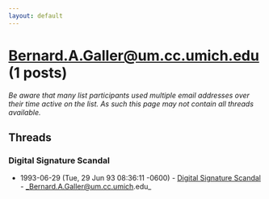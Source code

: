 ```yaml
---
layout: default
---
```


# Bernard.A.Galler@um.cc.umich.edu (1 posts)

_Be aware that many list participants used multiple email addresses over their time active on the list. As such this page may not contain all threads available._

## Threads

### Digital Signature Scandal
+ 1993-06-29 (Tue, 29 Jun 93 08:36:11 -0600) - [Digital Signature Scandal](/archive/1993/06/3b4c1d667df6dfe428fd51910fb46fb2b58e5714b35be564f5fdb74db865f7b8) - _Bernard.A.Galler@um.cc.umich.edu_

